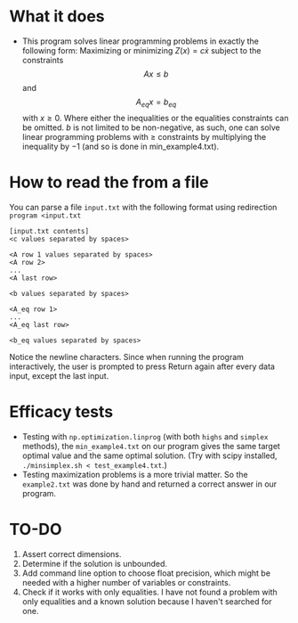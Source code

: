 # What it does
- This program solves linear programming problems in exactly the following form:
Maximizing or minimizing $Z(x) = c\dot x$ subject to the constraints $$Ax \leq b$$ and $$A_{eq} x = b_{eq}$$ with $x \geq 0$.
Where either the inequalities or the equalities constraints can be omitted. $b$ is not limited to be non-negative, as such, one can solve
linear programming problems with $\geq$ constraints by multiplying the inequality by $-1$ (and so is done in min_example4.txt).

# How to read the from a file
You can parse a file `input.txt` with the following format using redirection `program <input.txt`
```
[input.txt contents]
<c values separated by spaces>

<A row 1 values separated by spaces>
<A row 2>
...
<A last row>

<b values separated by spaces>

<A_eq row 1>
...
<A_eq last row>

<b_eq values separated by spaces>
```
Notice the newline characters. Since when running the program interactively, the user is prompted to press Return again after every data input, except the last input.

# Efficacy tests
- Testing with `np.optimization.linprog` (with both `highs` and `simplex` methods), the `min_example4.txt` on our program gives the same target optimal value and the same optimal solution. (Try with scipy installed, `./minsimplex.sh < test_example4.txt`.)
- Testing maximization problems is a more trivial matter. So the `example2.txt` was done by hand and returned a correct answer in our program.

# TO-DO
1. Assert correct dimensions.
2. Determine if the solution is unbounded.
3. Add command line option to choose float precision, which might be needed with a higher number of variables or constraints.
4. Check if it works with only equalities. I have not found a problem with only equalities and a known solution because I haven't searched for one.
